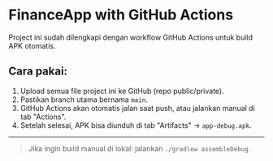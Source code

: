 # FinanceApp with GitHub Actions

Project ini sudah dilengkapi dengan workflow GitHub Actions untuk build APK otomatis.

## Cara pakai:
1. Upload semua file project ini ke GitHub (repo public/private).
2. Pastikan branch utama bernama `main`.
3. GitHub Actions akan otomatis jalan saat push, atau jalankan manual di tab "Actions".
4. Setelah selesai, APK bisa diunduh di tab "Artifacts" → `app-debug.apk`.

---
> Jika ingin build manual di lokal: jalankan `./gradlew assembleDebug`

